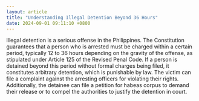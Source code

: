 ```yaml
---
layout: article
title: "Understanding Illegal Detention Beyond 36 Hours"
date: 2024-09-01 09:11:10 +0800
---
```


<p>Illegal detention is a serious offense in the Philippines. The Constitution guarantees that a person who is arrested must be charged within a certain period, typically 12 to 36 hours depending on the gravity of the offense, as stipulated under Article 125 of the Revised Penal Code. If a person is detained beyond this period without formal charges being filed, it constitutes arbitrary detention, which is punishable by law. The victim can file a complaint against the arresting officers for violating their rights. Additionally, the detainee can file a petition for habeas corpus to demand their release or to compel the authorities to justify the detention in court.</p>